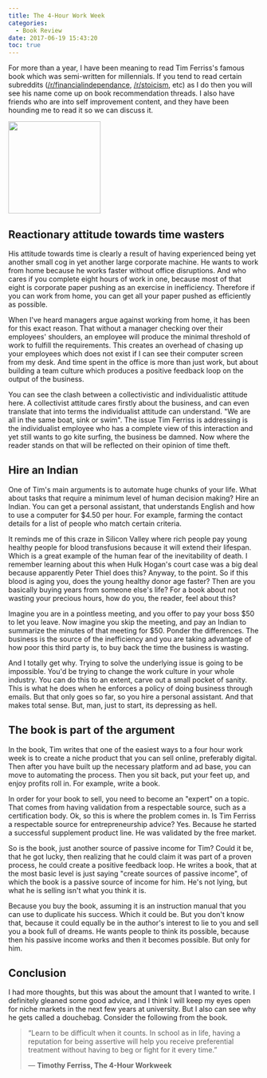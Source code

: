 ```yaml
---
title: The 4-Hour Work Week
categories:
  - Book Review
date: 2017-06-19 15:43:20
toc: true
---
```


For more than a year, I have been meaning to read Tim Ferriss's famous book which was semi-written for millennials. If you tend to read certain subreddits ([/r/financialindependance](http://www.reddit.com/r/financialindependance), [/r/stoicism](http://www.reddit.com/r/stoicism), etc) as I do then you will see his name come up on book recommendation threads. I also have friends who are into self improvement content, and they have been hounding me to read it so we can discuss it.

<!--more-->

<div class="bookcover">
  <img src="/images/bookcovers/The-4-Hour-Work-Week.jpg" height=185>
</div>

## Reactionary attitude towards time wasters
His attitude towards time is clearly a result of having experienced being yet another small cog in yet another large corporate machine. He wants to work from home because he works faster without office disruptions. And who cares if you complete eight hours of work in one, because most of that eight is corporate paper pushing as an exercise in inefficiency. Therefore if you can work from home, you can get all your paper pushed as efficiently as possible.

When I've heard managers argue against working from home, it has been for this exact reason. That without a manager checking over their employees' shoulders, an employee will produce the minimal threshold of work to fulfill the requirements. This creates an overhead of chasing up your employees which does not exist if I can see their computer screen from my desk. And time spent in the office is more than just work, but about building a team culture which produces a positive feedback loop on the output of the business.

You can see the clash between a collectivistic and individualistic attitude here. A collectivist attitude cares firstly about the business, and can even translate that into terms the individualist attitude can understand. "We are all in the same boat, sink or swim". The issue Tim Ferriss is addressing is the individualist employee who has a complete view of this interaction and yet still wants to go kite surfing, the business be damned. Now where the reader stands on that will be reflected on their opinion of time theft.

## Hire an Indian
One of Tim's main arguments is to automate huge chunks of your life. What about tasks that require a minimum level of human decision making? Hire an Indian. You can get a personal assistant, that understands English and how to use a computer for $4.50 per hour. For example, farming the contact details for a list of people who match certain criteria.

It reminds me of this craze in Silicon Valley where rich people pay young healthy people for blood transfusions because it will extend their lifespan. Which is a great example of the human fear of the inevitability of death. I remember learning about this when Hulk Hogan's court case was a big deal because apparently Peter Thiel does this? Anyway, to the point. So if this blood is aging you, does the young healthy donor age faster? Then are you basically buying years from someone else's life? For a book about not wasting your precious hours, how do you, the reader, feel about this?

Imagine you are in a pointless meeting, and you offer to pay your boss $50 to let you leave. Now imagine you skip the meeting, and pay an Indian to summarize the minutes of that meeting for $50. Ponder the differences. The business is the source of the inefficiency and you are taking advantage of how poor this third party is, to buy back the time the business is wasting.

 And I totally get why. Trying to solve the underlying issue is going to be impossible. You'd be trying to change the work culture in your whole industry. You can do this to an extent, carve out a small pocket of sanity. This is what he does when he enforces a policy of doing business through emails. But that only goes so far, so you hire a personal assistant. And that makes total sense. But, man, just to start, its depressing as hell.

## The book is part of the argument
In the book, Tim writes that one of the easiest ways to a four hour work week is to create a niche product that you can sell online, preferably digital. Then after you have built up the necessary platform and ad base, you can move to automating the process. Then you sit back, put your feet up, and enjoy profits roll in. For example, write a book.

In order for your book to sell, you need to become an "expert" on a topic. That comes from having validation from a respectable source, such as a certification body. Ok, so this is where the problem comes in. Is Tim Ferriss a respectable source for entrepreneurship advice? Yes. Because he started a successful supplement product line. He was validated by the free market.

So is the book, just another source of passive income for Tim? Could it be, that he got lucky, then realizing that he could claim it was part of a proven process, he could create a positive feedback loop. He writes a book, that at the most basic level is just saying "create sources of passive income", of which the book is a passive source of income for him. He's not lying, but what he is selling isn't what you think it is.

Because you buy the book, assuming it is an instruction manual that you can use to duplicate his success. Which it could be. But you don't know that, because it could equally be in the author's interest to lie to you and sell you a book full of dreams. He wants people to think its possible, because then his passive income works and then it becomes possible. But only for him.

## Conclusion
I had more thoughts, but this was about the amount that I wanted to write. I definitely gleaned some good advice, and I think I will keep my eyes open for niche markets in the next few years at university. But I also can see why he gets called a douchebag. Consider the following from the book.

> “Learn to be difficult when it counts. In school as in life, having a reputation for being assertive will help you receive preferential treatment without having to beg or fight for it every time.”
>
> ― **Timothy Ferriss, The 4-Hour Workweek**
